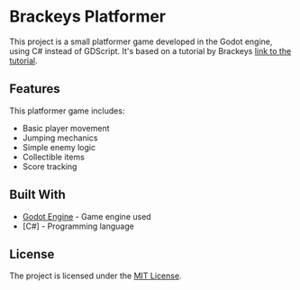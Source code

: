 # Brackeys Platformer
This project is a small platformer game developed in the Godot engine, using C# instead of GDScript. 
It's based on a tutorial by Brackeys [link to the tutorial](https://www.youtube.com/watch?v=LOhfqjmasi0&ab_channel=Brackeys).

## Features
This platformer game includes:
- Basic player movement
- Jumping mechanics
- Simple enemy logic
- Collectible items
- Score tracking

## Built With
- [Godot Engine](https://godotengine.org/) - Game engine used
- [C#] - Programming language

## License
The project is licensed under the [MIT License](./LICENSE).
